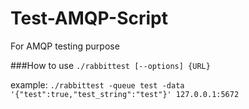 # Test-AMQP-Script
For AMQP testing purpose

###How to use
`./rabbittest [--options] {URL}`

example: `./rabbittest -queue test -data '{"test":true,"test_string":"test"}' 127.0.0.1:5672`